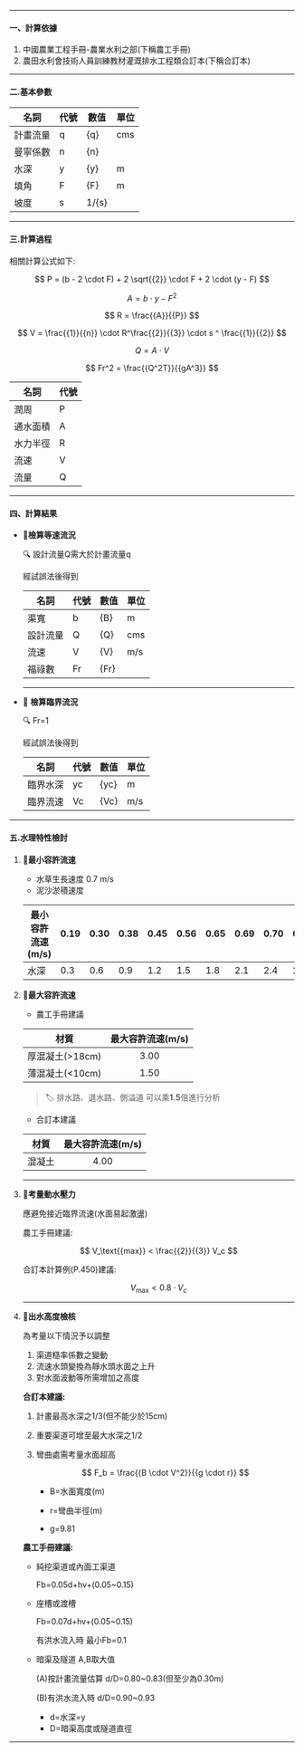 
---
#### 一、計算依據

1. 中國農業工程手冊-農業水利之部(下稱農工手冊)
2. 農田水利會技術人員訓練教材灌溉排水工程類合訂本(下稱合訂本)

---

#### 二.基本參數


|名詞| 代號          | 數值 |單位|
| ---|--- | ----------- |---|
| 計畫流量|q    | {q}    |cms|
| 曼寧係數|n    | {n}    ||
| 水深| y    | {y}   |m|
| 填角| F    | {F}      |m|
|  坡度|s    | 1/{s}     ||


---

#### 三.計算過程

相關計算公式如下:

$$ P = (b - 2 \cdot F) + 2 \sqrt{{2}} \cdot F + 2 \cdot (y - F) $$

$$ A = b \cdot y -  F ^2 $$

$$ R = \frac{{A}}{{P}} $$

$$ V = \frac{{1}}{{n}} \cdot R^\frac{{2}}{{3}} \cdot s ^ \frac{{1}}{{2}} $$

$$ Q = A \cdot V $$

$$ Fr^2 = \frac{{Q^2T}}{{gA^3}} $$


| 名詞 | 代號 |
| -- | ----------- |
| 潤周  | P         |
| 通水面積      | A |
| 水力半徑    | R    |
| 流速        | V    |
| 流量        | Q    |


---

#### 四、計算結果

- :pushpin:**檢算等速流況**

    :mag: 設計流量Q需大於計畫流量q

    經試誤法後得到

    |名詞| 代號          | 數值 |單位|
    | ---|--- | ----------- |---|
    | 渠寬|b    | {B}    |m|
    | 設計流量|Q    | {Q}    |cms|
    | 流速| V    | {V}   |m/s|
    | 福祿數| Fr    | {Fr}      ||

    ---

- :pushpin: **檢算臨界流況**

    :mag: Fr=1

    經試誤法後得到

    |名詞| 代號          | 數值 |單位|
    | ---|--- | ----------- |---|
    | 臨界水深|yc    | {yc}    |m|
    | 臨界流速|Vc   | {Vc}    |m/s|
---

#### 五.水理特性檢討

1. :pushpin:**最小容許流速**

    - 水草生長速度 0.7 m/s
    - 泥沙淤積速度


    | 最小容許流速(m/s) | 0.19| 0.30| 0.38| 0.45| 0.56| 0.65| 0.69| 0.70| 0.77| 0.82|
    | ---        | --- | --- | --- | --- | --- | --- | --- | --- | --- | --- |
    | 水深          | 0.3 | 0.6 | 0.9 | 1.2 | 1.5 | 1.8 | 2.1 | 2.4 | 2.7 | 3.0 |

2. :pushpin:**最大容許流速**

    - 農工手冊建議

    | 材質       | 最大容許流速(m/s) |
    | ----------- | :--------: |
    | 厚混凝土(>18cm)            | 3.00         |
    | 薄混凝土(<10cm)            | 1.50        |

    >  :label:  排水路、退水路、側溢道 可以乘**1.5**倍進行分析

    - 合訂本建議

    | 材質       | 最大容許流速(m/s) |
    | ----------- | :--------: |
    | 混凝土            | 4.00         |

    ---


3. :pushpin:**考量動水壓力**

    應避免接近臨界流速(水面易起激盪)

    農工手冊建議:

    $$ V_\text{{max}} < \frac{{2}}{{3}} V_c $$

    合訂本計算例(P.450)建議:

    $$ V_\text{{max}} < 0.8 \cdot V_c $$

    ---
4. :pushpin:**出水高度檢核**

    為考量以下情況予以調整

    1. 渠道糙率係數之變動
    2. 流速水頭變換為靜水頭水面之上升
    3. 對水面波動等所需增加之高度

    **合訂本建議:**
    
    1. 計畫最高水深之1/3(但不能少於15cm)
    2. 重要渠道可增至最大水深之1/2
    3. 彎曲處需考量水面超高

        $$ F_b = \frac{{B \cdot V^2}}{{g \cdot r}} $$ 

        - B=水面寬度(m)

        - r=彎曲半徑(m)

        - g=9.81

    **農工手冊建議:**

    - 純挖渠道或內面工渠道

        Fb=0.05d+hv+(0.05~0.15)

    - 座槽或渡槽

        Fb=0.07d+hv+(0.05~0.15)

        有洪水流入時 最小Fb=0.1

    - 暗渠及隧道 A,B取大值
    
        (A)按計畫流量估算
        d/D=0.80~0.83(但至少為0.30m)

        (B)有洪水流入時
        d/D=0.90~0.93

        - d=水深=y
        - D=暗渠高度或隧道直徑
---


